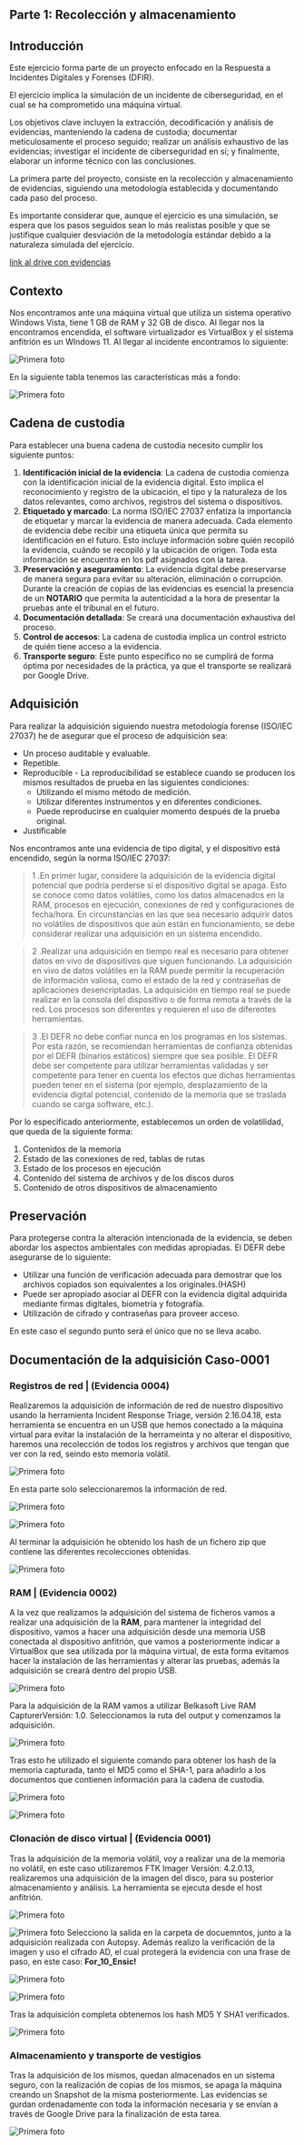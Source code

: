 ## Parte 1: Recolección y almacenamiento

## Introducción

Este ejercicio forma parte de un proyecto enfocado en la Respuesta a Incidentes Digitales y Forenses (DFIR). 

El ejercicio implica la simulación de un incidente de ciberseguridad, en el cual se ha comprometido una máquina virtual. 

Los objetivos clave incluyen la extracción, decodificación y análisis de evidencias, manteniendo la cadena de custodia; documentar meticulosamente el proceso seguido; realizar un análisis exhaustivo de las evidencias; investigar el incidente de ciberseguridad en sí; y finalmente, elaborar un informe técnico con las conclusiones.

La primera parte del proyecto, consiste en la recolección y almacenamiento de evidencias, siguiendo una metodología establecida y documentando cada paso del proceso. 

Es importante considerar que, aunque el ejercicio es una simulación, se espera que los pasos seguidos sean lo más realistas posible y que se justifique cualquier desviación de la metodología estándar debido a la naturaleza simulada del ejercicio.

[link al drive con evidencias](https://drive.google.com/drive/folders/1dylgi_RGu9Jl0oznpIY-6KZvdH-acdx-?usp=drive_link)
## Contexto

Nos encontramos ante una máquina virtual que utiliza un sistema operativo Windows Vista, tiene 1 GB de RAM y 32 GB de disco. Al llegar nos la encontramos encendida, el software virtualizador es VirtualBox y el sistema anfitrión es un WIndows 11. Al llegar al incidente encontramos lo siguiente:

![Primera foto](img/1.jpeg)

En la siguiente tabla tenemos las características más a fondo:

![Primera foto](img/22.png)
## Cadena de custodia

Para establecer una buena cadena de custodia necesito cumplir los siguiente puntos:

1. **Identificación inicial de la evidencia**: La cadena de custodia comienza con la identificación inicial de la evidencia digital. Esto implica el reconocimiento y registro de la ubicación, el tipo y la naturaleza de los datos relevantes, como archivos, registros del sistema o dispositivos.
2. **Etiquetado y marcado**: La norma ISO/IEC 27037 enfatiza la importancia de etiquetar y marcar la evidencia de manera adecuada. Cada elemento de evidencia debe recibir una etiqueta única que permita su identificación en el futuro. Esto incluye información sobre quién recopiló la evidencia, cuándo se recopiló y la ubicación de origen. Toda esta información se encuentra en los pdf asignados con la tarea.
3. **Preservación y aseguramiento**: La evidencia digital debe preservarse de manera segura para evitar su alteración, eliminación o corrupción. Durante la creación de copias de las evidencias es esencial la presencia de un **NOTARIO** que permita la autenticidad a la hora de presentar la pruebas ante el tribunal en el futuro.
4. **Documentación detallada**: Se creará una documentación exhaustiva del proceso.
5. **Control de accesos**: La cadena de custodia implica un control estricto de quién tiene acceso a la evidencia.
6. **Transporte seguro**: Este punto específico no se cumplirá de forma óptima por necesidades de la práctica, ya que el transporte se realizará por Google Drive.

## Adquisición

Para realizar la adquisición siguiendo nuestra metodología forense (ISO/IEC 27037) he de asegurar que el proceso de adquisición sea:

- Un proceso auditable y evaluable.
- Repetible.
- Reproducible - La reproducibilidad se establece cuando se producen los mismos resultados de prueba en las siguientes condiciones:
    - Utilizando el mismo método de medición.
    - Utilizar diferentes instrumentos y en diferentes condiciones.
    - Puede reproducirse en cualquier momento después de la prueba original.
- Justificable

Nos encontramos ante una evidencia de tipo digital, y el dispositivo está encendido, según la norma ISO/IEC 27037:

> 1 .En primer lugar, considere la adquisición de la evidencia digital potencial que podría perderse si el dispositivo digital se apaga. Esto se conoce como datos volátiles, como los datos almacenados en la RAM, procesos en ejecución, conexiones de red y configuraciones de fecha/hora. En circunstancias en las que sea necesario adquirir datos no volátiles de dispositivos que aún están en funcionamiento, se debe considerar realizar una adquisición en un sistema encendido.
 
> 2 .Realizar una adquisición en tiempo real es necesario para obtener datos en vivo de dispositivos que siguen funcionando. La adquisición en vivo de datos volátiles en la RAM puede permitir la recuperación de información valiosa, como el estado de la red y contraseñas de aplicaciones desencriptadas. La adquisición en tiempo real se puede realizar en la consola del dispositivo o de forma remota a través de la red. Los procesos son diferentes y requieren el uso de diferentes herramientas.
 
> 3 .El DEFR no debe confiar nunca en los programas en los sistemas. Por esta razón, se recomiendan herramientas de confianza obtenidas por el DEFR (binarios estáticos) siempre que sea posible. El DEFR debe ser competente para utilizar herramientas validadas y ser competente para tener en cuenta los efectos que dichas herramientas pueden tener en el sistema (por ejemplo, desplazamiento de la evidencia digital potencial, contenido de la memoria que se traslada cuando se carga software, etc.).

Por lo especificado anteriormente, establecemos un orden de volatilidad, que queda de la siguiente forma:

1. Contenidos de la memoria
2. Estado de las conexiones de red, tablas de rutas
3. Estado de los procesos en ejecución
4. Contenido del sistema de archivos y de los discos duros
5. Contenido de otros dispositivos de almacenamiento

## Preservación

Para protegerse contra la alteración intencionada de la evidencia, se deben abordar los aspectos ambientales con medidas apropiadas. El DEFR debe asegurarse de lo siguiente:

- Utilizar una función de verificación adecuada para demostrar que los archivos copiados son equivalentes a los originales.(HASH)
- Puede ser apropiado asociar al DEFR con la evidencia digital adquirida mediante firmas digitales, biometría y fotografía.
- Utilización de cifrado y contraseñas para proveer acceso.

En este caso el segundo punto será el único que no se lleva  acabo.

## Documentación de la adquisición Caso-0001
### Registros de red | (Evidencia 0004)

Realizaremos la adquisición de información de red de nuestro dispositivo usando la herramienta Incident Response Triage, versión 2.16.04.18, esta herramienta se encuentra en un USB que hemos conectado a la máquina virtual para evitar la instalación de la herrameinta y no alterar el dispositivo, haremos una recolección de todos los registros y archivos que tengan que ver con la red, seindo esto memoria volátil.

![Primera foto](img/55.jpeg)

En esta parte solo seleccionaremos la información de red.

![Primera foto](img/56.jpeg)

![Primera foto](img/57.jpeg)

Al terminar la adquisición he obtenido los hash de un fichero zip que contiene las diferentes recolecciones obtenidas.

![Primera foto](img/58.jpeg)


### RAM  | (Evidencia 0002)

A la vez que realizamos la adquisición del sistema de ficheros vamos a realizar una adquisición de la **RAM**, para mantener la integridad del dispositivo, vamos a hacer una adquisición desde una memoria USB conectada al dispositivo anfitrión, que vamos a posteriormente indicar a VirtualBox que sea utilizada por la máquina virtual, de esta forma evitamos hacer la instalación de las herramientas y alterar las pruebas, además la adquisición se creará dentro del propio USB.

![Primera foto](img/10.jpeg)

Para la adquisición de la RAM vamos a utilizar Belkasoft Live RAM CapturerVersión: 1.0. Seleccionamos la ruta del output y comenzamos la adquisición.

![Primera foto](img/11.jpeg)

Tras esto he utilizado el siguiente comando para obtener los hash de la memoria capturada, tanto el MD5 como el SHA-1, para añadirlo a los documentos que contienen información para la cadena de custodia.

![Primera foto](img/12.jpeg)

![Primera foto](img/13.jpeg)

### Clonación de disco virtual | (Evidencia 0001)
Tras la adquisición de la memoria volátil, voy a realizar una de la memoria no volátil, en este caso utilizaremos FTK Imager Versión: 4.2.0.13, realizaremos una adquisición de la imagen del disco, para su posterior almacenamiento y análisis. La herramienta se ejecuta desde el host anfitrión.

![Primera foto](img/14.jpeg)

![Primera foto](img/15.jpeg) 
Selecciono la salida en la carpeta de docuemntos, junto a la adquisición realizada con Autopsy. Además realizo la verificación de la imagen y uso el cifrado AD, el cual protegerá  la evidencia con una frase de paso, en este caso: **For_10_Ensic!**

![Primera foto](img/16.jpeg)

![Primera foto](img/17.jpeg)

Tras la adquisición completa obtenemos los hash MD5 Y SHA1 verificados.

![Primera foto](img/18.jpeg)

### Almacenamiento y transporte de vestigios

Tras la adquisición de los mismos, quedan almacenados en un sistema seguro, con la realización de copias de los mismos, se apaga la máquina creando un Snapshot de la misma posteriormente. Las evidencias se gurdan ordenadamente con toda la información necesaria y se envían a través de Google Drive para la finalización de esta tarea.

![Primera foto](img/33.png)
